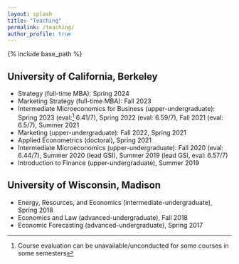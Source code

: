 ```yaml
---
layout: splash
title: "Teaching"
permalink: /teaching/
author_profile: true
---
```


{% include base_path %}

<!-- Teaching interests: marketing strategy/management, business analytics, data science, machine/deep learning, microeconomic theory, behavioral economics, industrial organization, applied econometrics/statistics, empirical modeling -->

University of California, Berkeley
-----
* Strategy (full-time MBA): Spring 2024
* Marketing Strategy (full-time MBA): Fall 2023
* Intermediate Microeconomics for Business (upper-undergraduate): Spring 2023 (eval:[^1] 6.41/7), Spring 2022 (eval: 6.59/7), Fall 2021 (eval: 6.5/7), Summer 2021
* Marketing (upper-undergraduate): Fall 2022, Spring 2021
* Applied Econometrics (doctoral), Spring 2021
* Intermediate Microeconomics (upper-undergraduate): Fall 2020 (eval: 6.44/7), Summer 2020 (lead GSI), Summer 2019 (lead GSI, eval: 6.57/7)
* Introduction to Finance (upper-undergraduate), Summer 2019

[^1]: Course evaluation can be unavailable/unconducted for some courses in some semesters

University of Wisconsin, Madison
-----
* Energy, Resources, and Economics (intermediate-undergraduate), Spring 2018
* Economics and Law (advanced-undergraduate), Fall 2018
* Economic Forecasting (advanced-undergraduate), Spring 2017